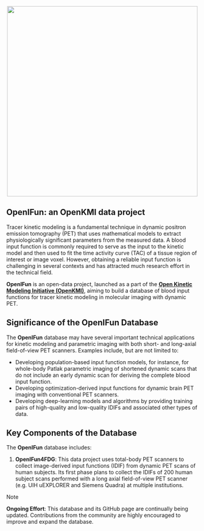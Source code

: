<p align="center">
  <img src="https://github.com/user-attachments/assets/19fc637c-b1d7-4f6d-9061-d1525944abc1" width="500" >
</p>
  
## OpenIFun: an OpenKMI data project

Tracer kinetic modeling is a fundamental technique in dynamic positron emission tomography (PET) that uses mathematical models to extract physiologically significant parameters from the measured data. A blood input function is commonly required to serve as the input to the kinetic model and then used to fit the time activity curve (TAC) of a tissue region of interest or image voxel. However, obtaining a reliable input function is challenging in several contexts and has attracted much research effort in the technical field.

**OpenIFun** is an open-data project, launched as a part of the **[Open Kinetic Modeling Initiative (OpenKMI)](https://www.openkmi.org/)**, aiming to build a database of blood input functions for tracer kinetic modeling in molecular imaging with dynamic PET. 

## Significance of the OpenIFun Database

The **OpenIFun** database may have several important technical applications for kinetic modeling and parametric imaging with both short- and long-axial field-of-view PET scanners. Examples include, but are not limited to:

- Developing population-based input function models, for instance, for whole-body Patlak parametric imaging of shortened dynamic scans that do not include an early dynamic scan for deriving the complete blood input function. 
- Developing optimization-derived input functions for dynamic brain PET imaging with conventional PET scanners. 
- Developing deep-learning models and algorithms by providing training pairs of high-quality and low-quality IDIFs and associated other types of data.

## Key Components of the Database

The **OpenIFun** database includes:

1. **OpenIFun4FDG**: This data project uses total-body PET scanners to collect image-derived input functions (IDIF) from dynamic PET scans of human subjects. Its first phase plans to collect the IDIFs of 200 human subject scans performed with a long axial field-of-view PET scanner (e.g. UIH uEXPLORER and Siemens Quadra) at multiple institutions.

>[!NOTE]
>**Ongoing Effort**: This database and its GitHub page are continually being updated. Contributions from the community are highly encouraged to improve and expand the database.
